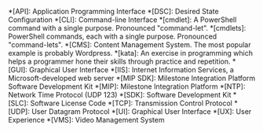 *[API]: Application Programming Interface
*[DSC]: Desired State Configuration
*[CLI]: Command-line Interface
*[cmdlet]: A PowerShell command with a single purpose. Pronounced "command-let".
*[cmdlets]: PowerShell commands, each with a single purpose. Pronounced "command-lets".
*[CMS]: Content Management System. The most popular example is probably Wordpress.
*[kata]: An exercise in programming which helps a programmer hone their skills through practice and repetition.
*[GUI]: Graphical User Interface
*[IIS]: Internet Information Services, a Microsoft-developed web server
*[MIP SDK]: Milestone Integration Platform Software Development Kit
*[MIP]: Milestone Integration Platform
*[NTP]: Network Time Protocol (UDP 123)
*[SDK]: Software Development Kit
*[SLC]: Software License Code
*[TCP]: Transmission Control Protocol
*[UDP]: User Datagram Protocol
*[UI]: Graphical User Interface
*[UX]: User Experience
*[VMS]: Video Management System

